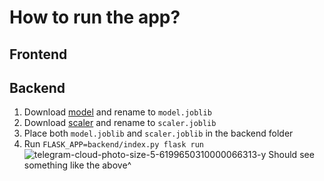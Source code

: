 # How to run the app?
## Frontend
## Backend
1. Download [model](https://drive.google.com/file/d/1RQWkeXulEfwPFtIGi4vxkJsgXSohcAUF/view) and rename to `model.joblib`
2. Download [scaler](https://drive.google.com/file/d/1-1zIsoZpRvZloJy0zsb1Br7m6Nh7jSIl/view) and rename to `scaler.joblib`
3. Place both `model.joblib` and `scaler.joblib` in the backend folder
4. Run `FLASK_APP=backend/index.py flask run`
![telegram-cloud-photo-size-5-6199650310000066313-y](https://github.com/hzxnancy/appForm/assets/48405651/a95ea44f-ea50-4170-b3e8-af8300acd70f)
Should see something like the above^
